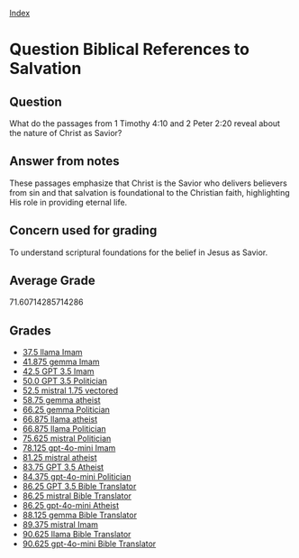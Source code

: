 
[Index](../../index.md)
# Question Biblical References to Salvation
## Question
What do the passages from 1 Timothy 4:10 and 2 Peter 2:20 reveal about the nature of Christ as Savior?

## Answer from notes
These passages emphasize that Christ is the Savior who delivers believers from sin and that salvation is foundational to the Christian faith, highlighting His role in providing eternal life.

## Concern used for grading
To understand scriptural foundations for the belief in Jesus as Savior.

## Average Grade
71.60714285714286

## Grades
 * [37.5 llama Imam](../answers/llama_Imam/Biblical_References_to_Salvation.md)
 * [41.875 gemma Imam](../answers/gemma_Imam/Biblical_References_to_Salvation.md)
 * [42.5 GPT 3.5 Imam](../answers/GPT_3.5_Imam/Biblical_References_to_Salvation.md)
 * [50.0 GPT 3.5 Politician](../answers/GPT_3.5_Politician/Biblical_References_to_Salvation.md)
 * [52.5 mistral 1.75 vectored](../answers/mistral_1.75_vectored/Biblical_References_to_Salvation.md)
 * [58.75 gemma atheist](../answers/gemma_atheist/Biblical_References_to_Salvation.md)
 * [66.25 gemma Politician](../answers/gemma_Politician/Biblical_References_to_Salvation.md)
 * [66.875 llama atheist](../answers/llama_atheist/Biblical_References_to_Salvation.md)
 * [66.875 llama Politician](../answers/llama_Politician/Biblical_References_to_Salvation.md)
 * [75.625 mistral Politician](../answers/mistral_Politician/Biblical_References_to_Salvation.md)
 * [78.125 gpt-4o-mini Imam](../answers/gpt-4o-mini_Imam/Biblical_References_to_Salvation.md)
 * [81.25 mistral atheist](../answers/mistral_atheist/Biblical_References_to_Salvation.md)
 * [83.75 GPT 3.5 Atheist](../answers/GPT_3.5_Atheist/Biblical_References_to_Salvation.md)
 * [84.375 gpt-4o-mini Politician](../answers/gpt-4o-mini_Politician/Biblical_References_to_Salvation.md)
 * [86.25 GPT 3.5 Bible Translator](../answers/GPT_3.5_Bible_Translator/Biblical_References_to_Salvation.md)
 * [86.25 mistral Bible Translator](../answers/mistral_Bible_Translator/Biblical_References_to_Salvation.md)
 * [86.25 gpt-4o-mini Atheist](../answers/gpt-4o-mini_Atheist/Biblical_References_to_Salvation.md)
 * [88.125 gemma Bible Translator](../answers/gemma_Bible_Translator/Biblical_References_to_Salvation.md)
 * [89.375 mistral Imam](../answers/mistral_Imam/Biblical_References_to_Salvation.md)
 * [90.625 llama Bible Translator](../answers/llama_Bible_Translator/Biblical_References_to_Salvation.md)
 * [90.625 gpt-4o-mini Bible Translator](../answers/gpt-4o-mini_Bible_Translator/Biblical_References_to_Salvation.md)
